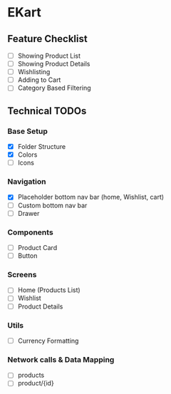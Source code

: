 # EKart

## Feature Checklist

- [ ] Showing Product List
- [ ] Showing Product Details
- [ ] Wishlisting
- [ ] Adding to Cart
- [ ] Category Based Filtering

## Technical TODOs

### Base Setup

- [x] Folder Structure
- [x] Colors
- [ ] Icons

### Navigation

- [x] Placeholder bottom nav bar (home, Wishlist, cart)
- [ ] Custom bottom nav bar
- [ ] Drawer

### Components

- [ ] Product Card
- [ ] Button

### Screens

- [ ] Home (Products List)
- [ ] Wishlist
- [ ] Product Details

### Utils

- [ ] Currency Formatting

### Network calls & Data Mapping

- [ ] products
- [ ] product/{id}
